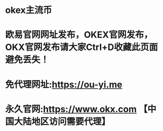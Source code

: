 # okex主流币
# 欧易官网网址发布，OKEX官网发布，OKX官网发布请大家Ctrl+D收藏此页面避免丢失！


# 免代理网址:https://ou-yi.me


# 永久官网:https://www.okx.com 【中国大陆地区访问需要代理】
